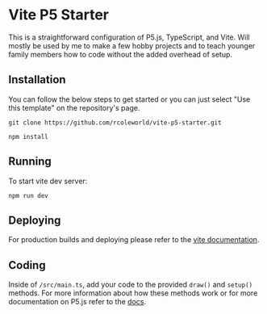 # Vite P5 Starter

This is a straightforward configuration of P5.js, TypeScript, and Vite. Will mostly be used by me to make a few hobby projects and to teach younger family members how to code without the added overhead of setup.

## Installation

You can follow the below steps to get started or you can just select "Use this template" on the repository's page.

```
git clone https://github.com/rcoleworld/vite-p5-starter.git 
```
```
npm install
```

## Running

To start vite dev server:
```
npm run dev
```

## Deploying

For production builds and deploying please refer to the [vite documentation](https://vitejs.dev/guide/static-deploy.html#deploying-a-static-site).

## Coding
Inside of `/src/main.ts`, add your code to the provided `draw()` and `setup()` methods. For more information about how these methods work or for more documentation on P5.js refer to the [docs](https://p5js.org/). 